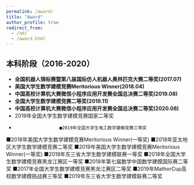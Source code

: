 ```yaml
---
permalink: /award/
title: "Award"
author_profile: true
redirect_from: 
  - /ad/
  - /award.html
---
```


## 本科阶段（2016-2020）
- **全国机器人锦标赛暨第八届国际仿人机器人奥林匹克大赛二等奖(2017.07)**
- **美国大学生数学建模竞赛Meritorious Winner(2018.04)**
- **中国高校计算机大赛微信小程序应用开发赛全国总决赛二等奖(2019.08)**
- **全国大学生数学建模竞赛二等奖(2019.11)**
- **中国高校计算机大赛微信小程序应用开发赛全国总决赛二等奖(2020.08)**
- 2019年全国大学生数学建模竞赛国家二等奖
-                      ■2019年全国大学生电工数学建模竞赛三等奖
■2018年美国大学生数学建模竞赛Meritorious  Winner(一等奖)     ■2018年亚太地区大学生数学建模竞赛二等奖
■2019年美国大学生数学建模竞赛Meritorious  Winner(一等奖)     ■2018年东三省大学生数学建模联赛一等奖
■2018年全国大学生数学建模竞赛黑龙江赛区一等奖               ■2018年第七届数学中国数学建模国际赛二等奖
■2017年全国大学生数学建模竞赛黑龙江赛区二等奖               ■2019年MathorCup高校数学建模挑战赛三等奖
■2019年东三省大学生数学建模联赛二等奖     
